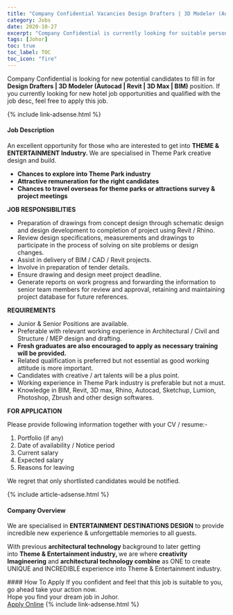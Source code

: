 ```yaml
---
title: "Company Confidential Vacancies Design Drafters | 3D Modeler (Autocad | Revit | 3D Max | BIM)" 
category: Jobs 
date: 2020-10-27 
excerpt: "Company Confidential is currently looking for suitable person to fill in the Design Drafters | 3D Modeler (Autocad | Revit | 3D Max | BIM) which positioned at Johor" 
tags: [Johor] 
toc: true 
toc_label: TOC 
toc_icon: "fire" 
--- 
```


<p>Company Confidential is looking for new potential candidates to fill in for <b>Design Drafters | 3D Modeler (Autocad | Revit | 3D Max | BIM)</b> position. If you currently looking for new hotel job opportunities and qualified with the job desc, feel free to apply this job.
</p>{% include link-adsense.html %} 
<div><div><h4>Job Description</h4></div><div><div><span><div><p>An excellent opportunity for those who are interested to get into&#160;<strong>THEME &amp; ENTERTAINMENT Industry.&#160;</strong>We are specialised in Theme Park creative design and build.</p><ul><li><strong>Chances to explore into Theme Park industry</strong></li><li><strong>Attractive remuneration for the right candidates</strong></li><li><strong>Chances to travel overseas for theme parks or attractions survey &amp; project meetings</strong></li></ul><p><strong>JOB RESPONSIBILITIES</strong></p><ul><li>Preparation of drawings from concept design through schematic design and design development to completion of project using Revit / Rhino.</li><li>Review design specifications, measurements and drawings to participate in the process of solving on site problems or design changes.</li><li>Assist in delivery of BIM / CAD / Revit projects.</li><li>Involve in preparation of tender details.</li><li>Ensure drawing and design meet project deadline.</li><li>Generate reports on work progress and forwarding the information to senior team members for review and approval, retaining and maintaining project database for future references.</li></ul><p><strong>REQUIREMENTS</strong></p><ul><li>Junior &amp; Senior Positions are available.</li><li>Preferable with relevant working experience in Architectural / Civil and Structure / MEP design and drafting.</li><li><strong>Fresh graduates are also encouraged to apply as necessary training will be provided.</strong></li><li>Related qualification is preferred but not essential as good working attitude is more important.</li><li>Candidates with creative / art talents will be a plus point.</li><li>Working experience in Theme Park industry is preferable but not a must.</li><li>Knowledge in BIM, Revit, 3D max, Rhino, Autocad, Sketchup, Lumion, Photoshop, Zbrush and other design softwares.</li></ul><p><strong>FOR APPLICATION</strong></p><p>Please provide following information together with your CV / resume:-</p><ol><li>Portfolio (if any)</li><li>Date of availability / Notice period</li><li>Current salary</li><li>Expected salary</li><li>Reasons for leaving</li></ol><p>We regret that only shortlisted candidates would be notified.</p></div></span></div></div></div> 
{% include article-adsense.html %} 
<div><div><h4>Company Overview</h4></div><div><div><span><div><p>We are specialised in&#160;<strong>ENTERTAINMENT DESTINATIONS DESIGN</strong>&#160;to provide incredible new experience &amp; unforgettable memories to all guests.</p><p>With previous&#160;<strong>architectural technology</strong>&#160;background to later getting into&#160;<strong>Theme &amp; Entertainment industry, </strong>we are where&#160;<strong>creativity Imagineering</strong>&#160;and&#160;<strong>architectural technology combine</strong>&#160;as ONE to create UNIQUE and INCREDIBLE experience into Theme &amp; Entertainment industry.</p></div></span></div></div></div> 
#### How To Apply 
If you confident and feel that this job is suitable to you, go ahead take your action now. <br/> 
Hope you find your dream job in Johor. <br/> 
<a href="https://www.jobstreet.com.my/en/job/design-drafters-%7C-3d-modeler-autocad-%7C-revit-%7C-3d-max-%7C-bim-4412750?jobId=jobstreet-my-job-4412750" class="btn btn--info" target="_blank" rel="nofollow noopenner">Apply Online</a> 
{% include link-adsense.html %} 